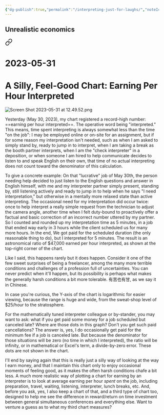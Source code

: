 ```yaml
---
{"dg-publish":true,"permalink":"/interpreting-just-for-laughs/","noteIcon":"2"}
---
```


## Unrealistic economics


<div class="transclusion internal-embed is-loaded"><a class="markdown-embed-link" href="/10-dailynotes/2023-05-31/" aria-label="Open link"><svg xmlns="http://www.w3.org/2000/svg" width="24" height="24" viewBox="0 0 24 24" fill="none" stroke="currentColor" stroke-width="2" stroke-linecap="round" stroke-linejoin="round" class="svg-icon lucide-link"><path d="M10 13a5 5 0 0 0 7.54.54l3-3a5 5 0 0 0-7.07-7.07l-1.72 1.71"></path><path d="M14 11a5 5 0 0 0-7.54-.54l-3 3a5 5 0 0 0 7.07 7.07l1.71-1.71"></path></svg></a><div class="markdown-embed">

<div class="markdown-embed-title">

# 2023-05-31

</div>



# A Silly, Feel-Good Chart: Earning Per Hour Interpreted


![Screen Shot 2023-05-31 at 12.49.52.png](/img/user/_attachments/_OB/Screen%20Shot%202023-05-31%20at%2012.49.52.png)

Yesterday (May 30, 2023), my chart registered a record-high number: ==earning per hour interpreted==. The operative word being "interpreted." This means, time spent interpreting is always somewhat less than the time "on the job": I may be employed online or on-site for an assignment, but if for some reason my interpretation isn't needed, such as when I am asked to simply stand by, ready to jump in to interpret, when I am taking a break as the booth partner interprets, when I am the "check interpreter" in a deposition, or when someone I am hired to help communicate decides to listen to and speak English on their own, that time of no actual interpreting does not count toward the denominator of this calculation. 

To give a concrete example: On that "lucrative" job of May 30th, the person needing help decided to just listen to the English questions and answer in English himself, with me and my interpreter partner simply present, standing by, still listening actively and ready to jump in to help when he says "I need interpretation," but otherwise in a mentally more relaxed state than active interpreting. The occasional need for my interpretation did occur twice: once to help interpret a really simple request from the technician to adjust the camera angle, another time when I felt duty-bound to proactively offer a factual and basic correction of an incorrect number uttered by my partner. So I counted and rounded up my interpretation time as 5 minutes, in a job that ended way early in 3 hours while the client scheduled us for many more hours. In the end, We got paid for the scheduled duration (the only reasonable thing to do), but I interpreted for 5 minutes. The result is an astronomical ratio of $47,000 earned per hour interpreted, as shown at the top-right corner of the chart.

Like I said, this happens rarely but it does happen. Consider it one of the few sweet surprises of being a freelancer, among the many more terrible conditions and challenges of a profession full of uncertainties. You can never predict when it'll happen, but its possibility  is perhaps what makes the generally harsh conditions a bit more tolerable. 有苦也有甘, as we say it in Chinese.

In case you're curious, the Y-axis of the chart is logarithmic for easier viewing, because the range is huge and wide, from the sweat-shop level of $25/hour to the stratosphere.

For the mathematically tuned interpreter colleague or by-stander, you may want to ask: what if you get paid some money for a job scheduled but canceled late? Where are those dots in this graph? Don't you get such paid cancellations? The answer is, yes, I do occasionally get paid for the minimum fee if a job is canceled late. But because the denominator for those situations will be zero (no time in which I interpreted), the ratio will be infinity, or in mathematical or Excel's term, a divide-by-zero error. These dots are not shown in the chart.

I'll end by saying again that this is really just a silly way of looking at the way I earn money, and that I maintain this chart only to enjoy occasional moments of feeling good, as it makes the often harsh conditions chafe a bit less. A much more realistic way of plotting a chart for earning by an interpreter is to look at average earning per hour *spent* on the job, including preparation, travel, waiting, listening, interpreter, lunch breaks, etc. And, before you ask, yes, I also keep a chart of that, and a third type of chart too, designed to help me see the difference in reward/return on time investment between general simultaneous conferences and everything else. Want to venture a guess as to what my third chart measures?

</div></div>


